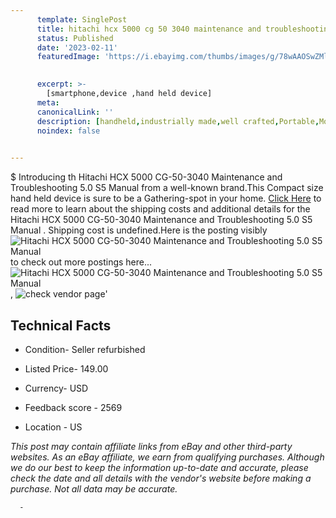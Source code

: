 ```yaml
---
      template: SinglePost
      title: hitachi hcx 5000 cg 50 3040 maintenance and troubleshooting 5 0 s5 manual 
      status: Published
      date: '2023-02-11'
      featuredImage: 'https://i.ebayimg.com/thumbs/images/g/78wAAOSwZMljQUpO/s-l225.jpg'
       

      excerpt: >-
        [smartphone,device ,hand held device]
      meta:
      canonicalLink: ''
      description: [handheld,industrially made,well crafted,Portable,Mobile,Compact,Convenient,Lightweight,Maneuverable,Man-portable,Miniature,Carriable,Hand-held,Light,Holdable,Transportable,Mobile device,Pocket-sized,On-the-go,Wireless,Cordless,Compact size,Convenient size, smartphone,device ,hand held device]
      noindex: false
      

---
```

$
      Introducing th Hitachi HCX 5000 CG-50-3040 Maintenance and Troubleshooting 5.0 S5 Manual  from a well-known brand.This Compact size hand held device is sure to be a Gathering-spot in your home. [Click Here](https://www.ebay.com/itm/362696738730?hash=item54726907aa%3Ag%3A78wAAOSwZMljQUpO&mkevt=1&mkcid=1&mkrid=711-53200-19255-0&campid=%253CePNCampaignId%253E&customid=%253CreferenceId%253E&toolid=10049) to read more to learn about the shipping costs and additional details for the Hitachi HCX 5000 CG-50-3040 Maintenance and Troubleshooting 5.0 S5 Manual . Shipping cost is undefined.Here is the posting visibly ![Hitachi HCX 5000 CG-50-3040 Maintenance and Troubleshooting 5.0 S5 Manual ](https://i.ebayimg.com/thumbs/images/g/78wAAOSwZMljQUpO/s-l225.jpg) to check out more postings here... ![Hitachi HCX 5000 CG-50-3040 Maintenance and Troubleshooting 5.0 S5 Manual ](https://i.ebayimg.com/images/g/78wAAOSwZMljQUpO/s-l1200.jpg), ![check vendor page](https://origin-galleryplus.ebayimg.com/ws/web/362696738730_2_0_1/225x225.jpg,https://origin-galleryplus.ebayimg.com/ws/web/362696738730_3_0_1/225x225.jpg,https://origin-galleryplus.ebayimg.com/ws/web/362696738730_4_0_1/225x225.jpg,https://origin-galleryplus.ebayimg.com/ws/web/362696738730_5_0_1/225x225.jpg)'

      

 ## Technical Facts 



     
      

 - Condition- Seller refurbished 


      

 - Listed Price- 149.00 


      

 - Currency- USD 


      

 - Feedback score - 2569 


      

 - Location - US 


      
      

 *_This post may contain affiliate links from eBay and other third-party websites. As an eBay affiliate, we earn from qualifying purchases. Although we do our best to keep the information up-to-date and accurate, please check the date and all details with the vendor's website before making a purchase. Not all data may be accurate._*




      -
